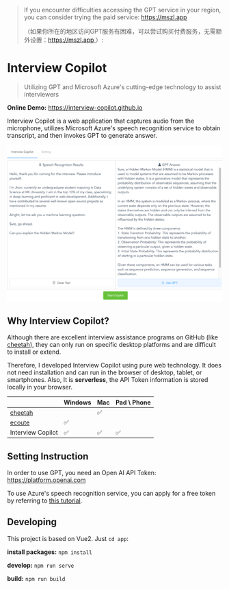 > If you encounter difficulties accessing the GPT service in your region, you can consider trying the paid service: [https://mszl.app ](https://mszl.app )
> 
> （如果你所在的地区访问GPT服务有困难，可以尝试购买付费服务，无需额外设置：[https://mszl.app ](https://mszl.app ) ）: 

# Interview Copilot

> Utilizing GPT and Microsoft Azure's cutting-edge technology to assist interviewers

**Online Demo:** https://interview-copilot.github.io

Interview Copilot is a web application that captures audio from the microphone, 
utilizes Microsoft Azure's speech recognition service to obtain transcript, 
and then invokes GPT to generate answer.

![](./docs/imgs/2_demo/demo.png)

## Why Interview Copilot?

Although there are excellent interview assistance programs on GitHub (like [cheetah](https://github.com/leetcode-mafia/cheetah)), 
they can only run on specific desktop platforms and are difficult to install or extend.

Therefore, I developed Interview Copilot using pure web technology.
It does not need installation and can run in the browser of desktop, tablet, or smartphones.
Also, It is **serverless**, the API Token information is stored locally in your browser.

|                                                      | Windows | Mac  | Pad \ Phone |
| ---------------------------------------------------- | ------- | ---- | ----------- |
| [cheetah](https://github.com/leetcode-mafia/cheetah) |         | ✅    |             |
| [ecoute](https://github.com/SevaSk/ecoute)           | ✅       |      |             |
| Interview Copilot                                    | ✅       | ✅    | ✅           |



## Setting Instruction

In order to use GPT, you need an Open AI API Token: https://platform.openai.com

To use Azure's speech recognition service, you can apply for a free token by referring to [this tutorial](./docs/azure_speech_service_tutorial.md).


## Developing
This project is based on Vue2. Just  `cd app`:

**install packages:** `npm install`

**develop:** `npm run serve`

**build:** `npm run build`
